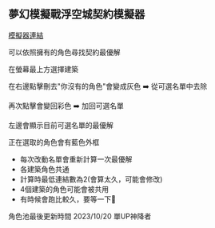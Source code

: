 ## 夢幻模擬戰浮空城契約模擬器

[模擬器連結](https://absnormal.github.io/TiseosDeedEffectOptimizer/)

可以依照擁有的角色尋找契約最優解

在螢幕最上方選擇建築

在右邊點擊刪去"你沒有的角色"會變成灰色 :arrow_right: 從可選名單中去除

再次點擊會變回彩色 :arrow_right: 加回可選名單

左邊會顯示目前可選名單的最優解

正在選取的角色會有藍色外框

- 每次改動名單會重新計算一次最優解
- 各建築角色共通
- 計算時最低連結數為2(會算太久，可能會修改)
- 4個建築的角色可能會被共用
- 有時候會跑比較久，要等一下:smiling_face_with_tear:


角色池最後更新時間 2023/10/20 單UP神降者